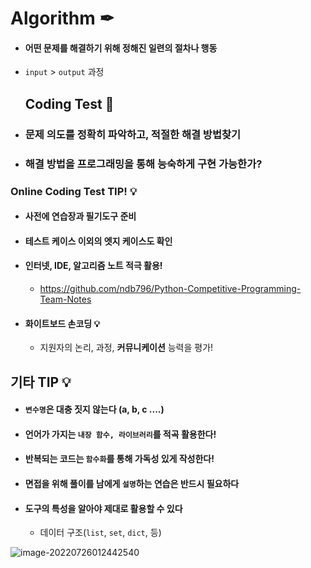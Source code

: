 # Algorithm ✒

- #### 어떤 문제를 해결하기 위해 정해진 일련의 절차나 행동

- `input` > `output` 과정

	## Coding Test 📌

- ### 문제 의도를 정확히 파악하고, 적절한 해결 방법찾기

- ### 해결 방법을 프로그래밍을 통해 능숙하게 구현 가능한가?

### Online Coding Test TIP! 💡

- #### 사전에 연습장과 필기도구 준비

- #### 테스트 케이스 이외의 엣지 케이스도 확인

- #### 인터넷, IDE, 알고리즘 노트 적극 활용!

  - https://github.com/ndb796/Python-Competitive-Programming-Team-Notes

- #### 화이트보드 손코딩 💡

  - 지원자의 논리, 과정, **커뮤니케이션** 능력을 평가! 

## 기타 TIP 💡

- #### `변수명`은 대충 짓지 않는다 (a, b, c ....)

- #### 언어가 가지는 `내장 함수, 라이브러리`를 적곡 활용한다!

- #### 반복되는 코드는 `함수화`를 통해 가독성 있게 작성한다!

- #### 면접을 위해 풀이를 남에게 `설명`하는 연습은 반드시 필요하다

- #### 도구의 특성을 알아야 제대로 활용할 수 있다

  - 데이터 구조(`list`, `set`, `dict`, 등)

![image-20220726012442540](C:\Users\kj310\AppData\Roaming\Typora\typora-user-images\image-20220726012442540.png)